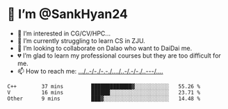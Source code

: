 # 👋 I’m @SankHyan24
- 👀 I’m interested in CG/CV/HPC...
- 🌱 I’m currently struggling to learn CS in ZJU.
- 💞️ I’m looking to collaborate on Dalao who want to DaiDai me.
- 💔 I’m glad to learn my professional courses but they are too difficult for me.
- 📫 How to reach me: [.../..-/-./-.-./..../..-/.-/-./..---/....](mailto:sunchuan24@gmail.com)

<!---
SankHyan24/SankHyan24 is a ✨ special ✨ repository because its `README.md` (this file) appears on your GitHub profile.
You can click the Preview link to take a look at your changes.
--->
<!--START_SECTION:waka-->

```text
C++        37 mins         █████████████▓░░░░░░░░░░░   55.26 %
V          16 mins         ██████░░░░░░░░░░░░░░░░░░░   23.71 %
Other      9 mins          ███▓░░░░░░░░░░░░░░░░░░░░░   14.48 %
```

<!--END_SECTION:waka-->
